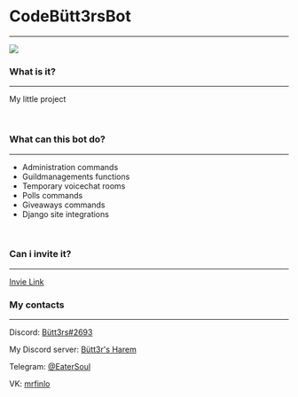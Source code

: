 <!doctype html>
<html lang="en">
    <head>
        <!-- Required meta tags -->
        <meta charset="utf-8">
        <meta name="viewport" content="width=device-width, initial-scale=1">
        <!-- Bootstrap CSS -->
        <link href="https://cdn.jsdelivr.net/npm/bootstrap@5.0.1/dist/css/bootstrap.min.css" rel="stylesheet" integrity="sha384-+0n0xVW2eSR5OomGNYDnhzAbDsOXxcvSN1TPprVMTNDbiYZCxYbOOl7+AMvyTG2x" crossorigin="anonymous">
    </head>
    <link rel="stylesheet" href="https://cdn.jsdelivr.net/npm/bootstrap-icons@1.5.0/font/bootstrap-icons.css">
    <script src="https://cdn.jsdelivr.net/npm/bootstrap@5.0.1/dist/js/bootstrap.bundle.min.js" integrity="sha384-gtEjrD/SeCtmISkJkNUaaKMoLD0//ElJ19smozuHV6z3Iehds+3Ulb9Bn9Plx0x4" crossorigin="anonymous"></script>
<body>
    <h1 class='text-center'><a name='ButtersBot'>CodeBütt3rsBot</a></h1>
    <hr>
    <img src='https://cdn.discordapp.com/avatars/284327329046593537/a_239d0a4db1920e1551261fbc712d77e5.gif?size=1024' class='rounded-circle mx-auto d-block img-thumbnail'>
    <h3 name='WhatCanBotDo'>What is it?</h3>
    <hr>
    <p>My little project</p>
    <br>
    <h3 name='WhatCanBotDo'>What can this bot do?</h3>
    <hr>
    <ul>
        <li>Administration commands</li>
        <li>Guildmanagements functions</li>
        <li>Temporary voicechat rooms</li>
        <li>Polls commands</li>
        <li>Giveaways commands</li>
        <li>Django site integrations</li>
    </ul>
    <br>
    <h3 name='Invite link'>Can i invite it?</h3>
    <hr>
    <a target='_blank' href='https://discord.com/api/oauth2/authorize?client_id=796456207807807588&permissions=8&scope=bot' class='fs-3'>Invie Link</a>
    <br>
    <h3 name='Contacts'>My contacts</h3>
    <hr>
    <p class='fs-4'>Discord: <a target='_blank' href='https://discordapp.com/users/284327329046593537'>Bütt3rs#2693</a></p>
    <p class='fs-4'>My Discord server: <a target='_blank' href='https://discord.com/SYdrc8hCfu'>Bütt3r's Harem</a></p>
    <p class='fs-4'>Telegram: <a target='_blank' href='https://t.me/EaterSoul'>@EaterSoul</a></p>
    <p class='fs-4'>VK: <a target='_blank' href='https://vk.com/mrfinlo'>mrfinlo</a></p>
</body>
</html>